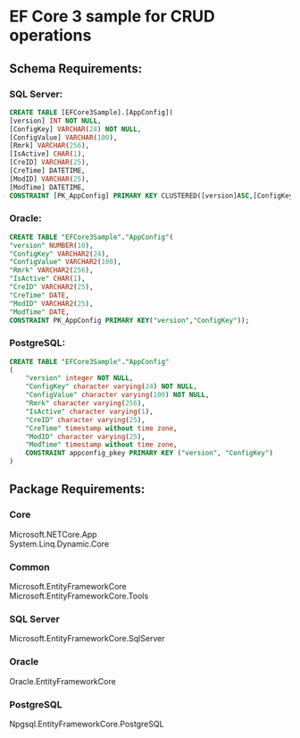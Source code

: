# EF Core 3 sample for CRUD operations

## Schema Requirements:
### SQL Server:
  
```sql
CREATE TABLE [EFCore3Sample].[AppConfig](
[version] INT NOT NULL,    
[ConfigKey] VARCHAR(24) NOT NULL,  
[ConfigValue] VARCHAR(100),  
[Rmrk] VARCHAR(256),  
[IsActive] CHAR(1),  
[CreID] VARCHAR(25),  
[CreTime] DATETIME,  
[ModID] VARCHAR(25),  
[ModTime] DATETIME,  
CONSTRAINT [PK_AppConfig] PRIMARY KEY CLUSTERED([version]ASC,[ConfigKey]ASC));
```
  
### Oracle:
```sql
CREATE TABLE "EFCore3Sample"."AppConfig"(  
"version" NUMBER(10),  
"ConfigKey" VARCHAR2(24),  
"ConfigValue" VARCHAR2(100),  
"Rmrk" VARCHAR2(256),  
"IsActive" CHAR(1),  
"CreID" VARCHAR2(25),  
"CreTime" DATE,  
"ModID" VARCHAR2(25),  
"ModTime" DATE,  
CONSTRAINT PK_AppConfig PRIMARY KEY("version","ConfigKey"));
``` 
  
### PostgreSQL:
```sql
CREATE TABLE "EFCore3Sample"."AppConfig"  
(  
    "version" integer NOT NULL,  
    "ConfigKey" character varying(24) NOT NULL,  
    "ConfigValue" character varying(100) NOT NULL,  
    "Rmrk" character varying(256),  
    "IsActive" character varying(1),  
    "CreID" character varying(25),  
    "CreTime" timestamp without time zone,  
    "ModID" character varying(25),  
    "ModTime" timestamp without time zone,  
    CONSTRAINT appconfig_pkey PRIMARY KEY ("version", "ConfigKey")  
)
```
  
## Package Requirements:
### Core
Microsoft.NETCore.App  
System.Linq.Dynamic.Core 
### Common
Microsoft.EntityFrameworkCore  
Microsoft.EntityFrameworkCore.Tools
### SQL Server
Microsoft.EntityFrameworkCore.SqlServer
### Oracle
Oracle.EntityFrameworkCore
### PostgreSQL
Npgsql.EntityFrameworkCore.PostgreSQL
